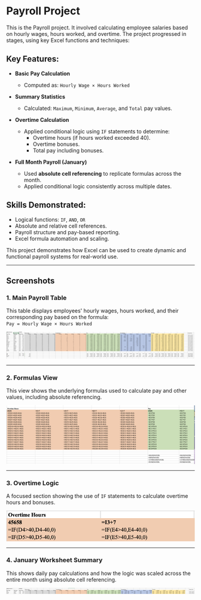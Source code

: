 # Payroll Project

This is the Payroll project. It involved calculating employee salaries based on hourly wages, hours worked, and overtime. 
The project progressed in stages, using key Excel functions and techniques:

## Key Features:
- **Basic Pay Calculation**  
  - Computed as: `Hourly Wage × Hours Worked`

- **Summary Statistics**  
  - Calculated: `Maximum`, `Minimum`, `Average`, and `Total` pay values.

- **Overtime Calculation**  
  - Applied conditional logic using `IF` statements to determine:
    - Overtime hours (if hours worked exceeded 40).
    - Overtime bonuses.
    - Total pay including bonuses.

- **Full Month Payroll (January)**  
  - Used **absolute cell referencing** to replicate formulas across the month.
  - Applied conditional logic consistently across multiple dates.

## Skills Demonstrated:
- Logical functions: `IF`, `AND`, `OR`
- Absolute and relative cell references.
- Payroll structure and pay-based reporting.
- Excel formula automation and scaling.

This project demonstrates how Excel can be used to create dynamic and functional payroll systems for real-world use.

---

## Screenshots

### 1. Main Payroll Table
This table displays employees' hourly wages, hours worked, and their corresponding pay based on the formula:  
`Pay = Hourly Wage × Hours Worked`

![Main Payroll Table](.assets/payroll_main_table.png)

---

### 2. Formulas View
This view shows the underlying formulas used to calculate pay and other values, including absolute referencing.

![Formulas View](.assets/payroll_formulas_view.png)

---

### 3. Overtime Logic
A focused section showing the use of `IF` statements to calculate overtime hours and bonuses.

![Overtime Logic](.assets/payroll_overtime_logic.png)

---

### 4. January Worksheet Summary
This shows daily pay calculations and how the logic was scaled across the entire month using absolute cell referencing.

![January Worksheet Summary](.assets/payroll_january_summary.png)
